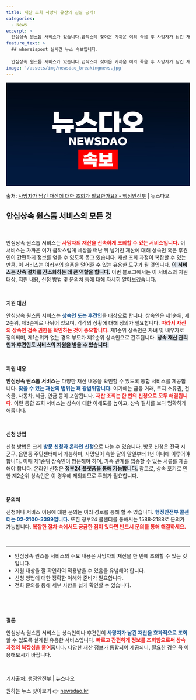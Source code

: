 ```yaml
---
title: 재산 조회 사망자 유산의 진실 공개!
categories:
  - News
excerpt: >
  안심상속 원스톱 서비스가 있습니다.급작스레 찾아온 가까운 이의 죽음 후 사망자가 남긴 재산을 알려드립니다. …
feature_text: >
  ## whereispost 실시간 뉴스 속보입니다.

  안심상속 원스톱 서비스가 있습니다.급작스레 찾아온 가까운 이의 죽음 후 사망자가 남긴 재산을 알려드립니다. …
image: '/assets/img/newsdao_breakingnews.jpg'
---
```


![뉴스다오 속보](/assets/img/newsdao_breakingnews.jpg)

<p>출처: <a href="https://newsdao.kr/2757" rel="dofollow">사망자가 남긴 재산에 대한 조회가 필요한가요? - 행정안전부</a> | 뉴스다오</p>

<h2 data-ke-size="size26">안심상속 원스톱 서비스의 모든 것</h2>

<p data-ke-size="size16">&nbsp;</p>

안심상속 원스톱 서비스는 <b><span style="color: #ee2323;">사망자의 재산을 신속하게 조회할 수 있는 서비스입니다.</span></b> 이 서비스는 가까운 이가 급작스럽게 세상을 떠난 뒤 남겨진 재산에 대해 상속인 혹은 후견인이 간편하게 정보를 얻을 수 있도록 돕고 있습니다. 재산 조회 과정이 복잡할 수 있는 만큼, 이 서비스는 여러분의 슬픔을 덜어줄 수 있는 유용한 도구가 될 것입니다. <b><span style="background-color: #21538527;">이 서비스는 상속 절차를 간소화하는 데 큰 역할을 합니다.</span></b> 이번 블로그에서는 이 서비스의 지원 대상, 지원 내용, 신청 방법 및 문의처 등에 대해 자세히 알아보겠습니다.

<p data-ke-size="size16">&nbsp;</p>

<b>지원 대상</b>

안심상속 원스톱 서비스는 <b><span style="color: #1a5490;">상속인 또는 후견인</span></b>을 대상으로 합니다. 상속인은 제1순위, 제2순위, 제3순위로 나뉘어 있으며, 각각의 상황에 대해 정의가 필요합니다. <b><span style="color: #ee2323;">따라서 자신의 상속인 접속 권한을 확인하는 것이 중요합니다.</span></b> 제1순위 상속인은 자녀 및 배우자로 정의되며, 제1순위가 없는 경우 부모가 제2순위 상속인으로 간주됩니다. <b><span style="background-color: #21538527;">상속 재산 관리인과 후견인도 서비스의 지원을 받을 수 있습니다.</span></b>

<p data-ke-size="size16">&nbsp;</p>

<b>지원 내용</b>

<b>안심상속 원스톱 서비스</b>는 다양한 재산 내용을 확인할 수 있도록 통합 서비스를 제공합니다. <b><span style="color: #1a5490;">찾을 수 있는 재산의 범위는 꽤 광범위합니다.</span></b> 여기에는 금융 거래, 토지 소유권, 건축물, 자동차, 세금, 연금 등이 포함됩니다. <b><span style="color: #ee2323;">재산 조회는 한 번의 신청으로 모두 해결됩니다.</span></b> 이런 통합 조회 서비스는 상속에 대한 이해도를 높이고, 상속 절차를 보다 명확하게 해줍니다.

<p data-ke-size="size16">&nbsp;</p>

<b>신청 방법</b>

신청 방법은 크게 <b><span style="color: #1a5490;">방문 신청과 온라인 신청</span></b>으로 나눌 수 있습니다. 방문 신청은 전국 시군구, 읍면동 주민센터에서 가능하며, 사망일이 속한 달의 말일부터 1년 이내에 이루어야 합니다. 이때 제1순위 상속인이 방문해야 하며, 가족 관계를 입증할 수 있는 서류를 제출해야 합니다. 온라인 신청은 <b><span style="background-color: #21538527;">정부24 플랫폼을 통해 가능합니다.</span></b> 참고로, 상속 포기로 인한 제2순위 상속인은 이 경우에 제외되므로 주의가 필요합니다.

<p data-ke-size="size16">&nbsp;</p>

<b>문의처</b>

신청이나 서비스 이용에 대한 문의는 여러 경로를 통해 할 수 있습니다. <b><span style="color: #1a5490;">행정안전부 콜센터는 02-2100-3399입니다.</span></b> 또한 정부24 콜센터를 통해서는 1588-2188로 문의가 가능합니다. <b><span style="color: #ee2323;">복잡한 절차 속에서도 궁금한 점이 있다면 반드시 문의를 통해 해결하세요.</span></b>

<p data-ke-size="size16">&nbsp;</p>

<hr>

<ul>
    <li>안심상속 원스톱 서비스의 주요 내용은 사망자의 재산을 한 번에 조회할 수 있는 것입니다.</li>
    <li>지원 대상을 잘 확인하여 적용받을 수 있음을 유념해야 합니다.</li>
    <li>신청 방법에 대한 정확한 이해와 준비가 필요합니다.</li>
    <li>전화 문의를 통해 세부 사항을 쉽게 확인할 수 있습니다.</li>
</ul>

<p data-ke-size="size16">&nbsp;</p>

<p data-ke-size="size16">&nbsp;</p>

<b>결론</b>

안심상속 원스톱 서비스는 상속인이나 후견인이 <b><span style="color: #1a5490;">사망자가 남긴 재산을 효과적으로 조회</span></b>할 수 있도록 설계된 유용한 서비스입니다. <b><span style="color: #ee2323;">빠르고 간편하게 정보를 조회함으로써 상속 과정의 복잡성을 줄여</span></b>줍니다. 다양한 재산 정보가 통합되어 제공되니, 필요한 경우 꼭 이용해보시기 바랍니다. 

<p data-ke-size="size16">&nbsp;</p>

<a href="https://newsdao.kr/2757">기사출처: 행정안전부 | 뉴스다오</a> 

원하는 뉴스 찾아보기 👉 <a href="https://newsdao.kr" rel="dofollow">newsdao.kr</a>


